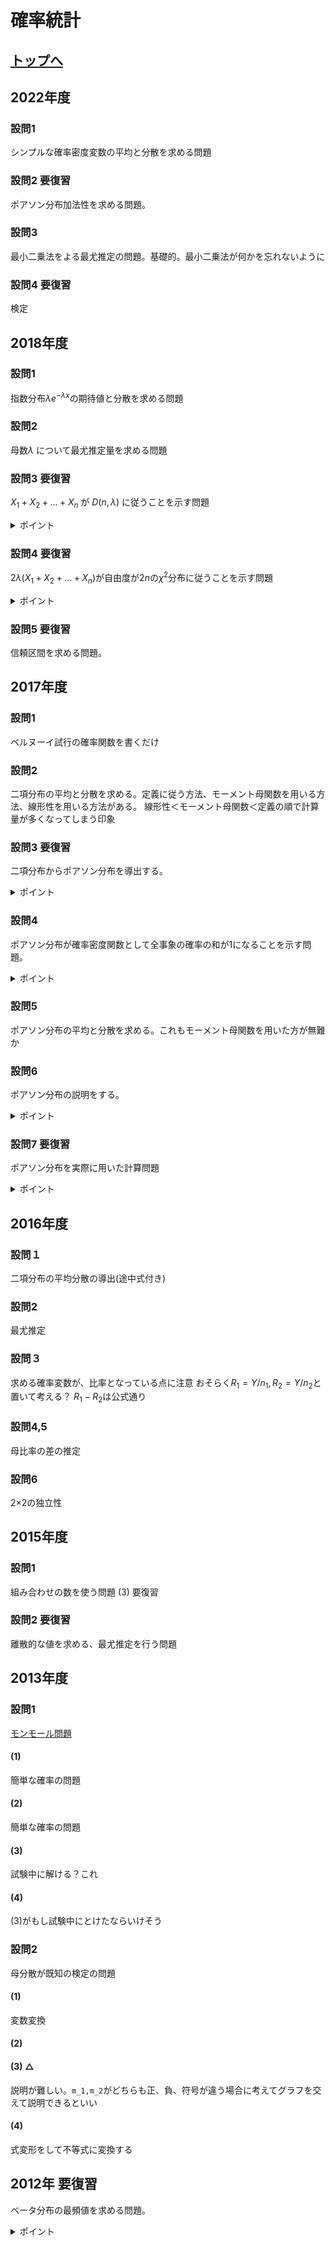 # 確率統計

## [トップへ](README.md)

## 2022年度
### 設問1
シンプルな確率密度変数の平均と分散を求める問題
### 設問2 要復習
ポアソン分布加法性を求める問題。
### 設問3
最小二乗法をよる最尤推定の問題。基礎的。最小二乗法が何かを忘れないように
### 設問4 要復習
検定

## 2018年度
### 設問1
指数分布$`\lambda e^{-\lambda x}`$の期待値と分散を求める問題
### 設問2
母数$`\lambda `$ について最尤推定量を求める問題
### 設問3 要復習
$`X_1 + X_2 + ... + X_n`$ が $`D(n,\lambda )`$ に従うことを示す問題
<details> <summary>ポイント</summary>
  
 積分のところを確率変数に変換し直して1にしてしまうところがポイント 期待値の中身で独立な確率変数はまとめて期待値の積にできる</details> 

### 設問4 要復習
$`2\lambda(X_1 + X_2 + ... + X_n)`$が自由度が$`2n`$の$`\chi^2`$分布に従うことを示す問題

<details> <summary>ポイント</summary>
  
  積分のところを確率変数に変換し直して1にしてしまうところがポイント</details> 

### 設問5 要復習
信頼区間を求める問題。
## 2017年度
### 設問1
ベルヌーイ試行の確率関数を書くだけ
### 設問2
二項分布の平均と分散を求める。定義に従う方法、モーメント母関数を用いる方法、線形性を用いる方法がある。
線形性＜モーメント母関数＜定義の順で計算量が多くなってしまう印象
### 設問3 要復習
二項分布からポアソン分布を導出する。
<details> <summary>ポイント</summary>
  
$`\lambda^k/k!`$を括り出して残りから$`e^{-\lambda}`$を作り出す。$`\lim_{n \to \infty}(1+1/n)^c (cは定数)`$が1になることに注意する。
</details> 

### 設問4
ポアソン分布が確率密度関数として全事象の確率の和が1になることを示す問題。
<details> <summary>ポイント</summary>
  
階乗を用いる離散分布はマクローリン展開に持ち込みたい
</details> 

### 設問5
ポアソン分布の平均と分散を求める。これもモーメント母関数を用いた方が無難か
### 設問6
ポアソン分布の説明をする。
<details> <summary>ポイント</summary>
  
十分多きな$`n`$に対して滅多に起こらない(確率`$p$`で独立して起こる)事象Eが、ある期間にX回起きる確率の分布
</details> 

### 設問7 要復習
ポアソン分布を実際に用いた計算問題
<details> <summary>ポイント</summary>
0回起こる場合を抜け落とさないように気をつける。求めたいものが、余事象であるかどうかを念頭に置きながら解く
</details> 

## 2016年度

### 設問１
二項分布の平均分散の導出(途中式付き)
### 設問2
最尤推定
### 設問３
求める確率変数が、比率となっている点に注意
おそらく$`R_1=Y/n_1, R_2=Y/n_2`$と置いて考える？
$`R_1-R_2`$は公式通り

### 設問4,5
母比率の差の推定
### 設問6
2×2の独立性

## 2015年度
### 設問1
組み合わせの数を使う問題
(3) 要復習
### 設問2 要復習
離散的な値を求める、最尤推定を行う問題


## 2013年度


### 設問1
[モンモール問題](https://manabitimes.jp/math/612)
#### (1)
簡単な確率の問題
#### (2)
簡単な確率の問題
#### (3)
試験中に解ける？これ
#### (4)
(3)がもし試験中にとけたならいけそう
### 設問2
母分散が既知の検定の問題
#### (1)
変数変換
#### (2)

#### (3) △
説明が難しい。`m_1,m_2`がどちらも正、負、符号が違う場合に考えてグラフを交えて説明できるといい
#### (4)
式変形をして不等式に変換する

## 2012年 要復習

ベータ分布の最頻値を求める問題。
<details> <summary>ポイント</summary>
  
 $` \alpha +\beta -2`$の符号に着目する。
 その後に極大値をとるxの値が$`0<x<1`$に収まっているかどうかを確認する必要がある。</details>
